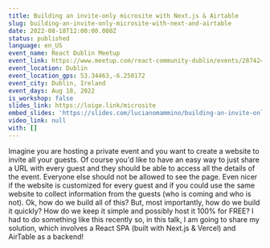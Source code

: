 ```yaml
---
title: Building an invite-only microsite with Next.js & Airtable
slug: building-an-invite-only-microsite-with-next-and-airtable
date: 2022-08-18T12:00:00.000Z
status: published
language: en_US
event_name: React Dublin Meetup
event_link: https://www.meetup.com/react-community-dublin/events/287424335/
event_location: Dublin
event_location_gps: 53.34463,-6.250172
event_city: Dublin, Ireland
event_days: Aug 18, 2022
is_workshop: false
slides_link: https://loige.link/microsite
embed_slides: 'https://slides.com/lucianomammino/building-an-invite-only-microsite-with-nextjs-airtable/embed'
video_link: null
with: []
---
```


Imagine you are hosting a private event and you want to create a website to invite all your guests. Of course you'd like to have an easy way to just share a URL with every guest and they should be able to access all the details of the event. Everyone else should not be allowed to see the page. Even nicer if the website is customized for every guest and if you could use the same website to collect information from the guests (who is coming and who is not). Ok, how do we build all of this? But, most importantly, how do we build it quickly? How do we keep it simple and possibly host it 100% for FREE? I had to do something like this recently so, in this talk, I am going to share my solution, which involves a React SPA (built with Next.js & Vercel) and AirTable as a backend!
